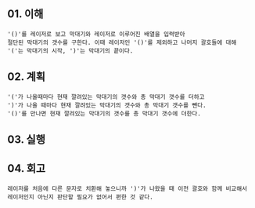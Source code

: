 ## 01. 이해
    '()'를 레이저로 보고 막대기와 레이저로 이루어진 배열을 입력받아 
    절단된 막대기의 갯수를 구한다. 이때 레이저인 '()'를 제외하고 나머지 괄호들에 대해
    '('는 막대기의 시작, ')'는 막대기의 끝이다.
    
       
## 02. 계획
    '('가 나올때마다 현재 깔려있는 막대기의 갯수와 총 막대기 갯수를 더하고 
    ')'가 나올 때마다 현재 깔려있는 막대기의 갯수와 총 막대기 갯수를 뺀다. 
    '()'를 만나면 현재 깔려있는 막대기의 갯수를 총 막대기 갯수에 더한다.
    
## 03. 실행

## 04. 회고
    레이저를 처음에 다른 문자로 치환해 놓으니까 ')'가 나왔을 때 이전 괄호와 함께 비교해서
    레이저인지 아닌지 판단할 필요가 없어서 편한 것 같다.